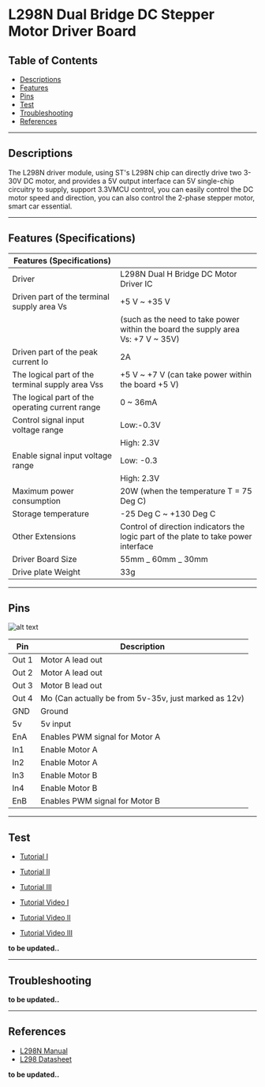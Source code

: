 # L298N Dual Bridge DC Stepper Motor Driver Board

## Table of Contents

-   [Descriptions](#descriptions)
-   [Features](#features)
-   [Pins](#pins)
-   [Test](#test-code)
-   [Troubleshooting](#troubleshooting)
-   [References](#references)

---

## Descriptions

The L298N driver module, using ST's L298N chip can directly drive two 3-30V DC motor, and provides a 5V output interface can 5V single-chip circuitry to supply, support 3.3VMCU control, you can easily control the DC motor speed and direction, you can also control the 2-phase stepper motor, smart car essential.

---

## Features (Specifications)

| Features (Specifications)                        |                                                                                     |
| ------------------------------------------------ | ----------------------------------------------------------------------------------- |
| Driver                                           | L298N Dual H Bridge DC Motor Driver IC                                              |
| Driven part of the terminal supply area Vs       | +5 V ~ +35 V                                                                        |
|                                                  | (such as the need to take power within the board the supply area Vs: +7 V ~ 35V)    |
| Driven part of the peak current Io               | 2A                                                                                  |
| The logical part of the terminal supply area Vss | +5 V ~ +7 V (can take power within the board +5 V)                                  |
| The logical part of the operating current range  | 0 ~ 36mA                                                                            |
| Control signal input voltage range               | Low:-0.3V                                                                           |
|                                                  | High: 2.3V                                                                          |
| Enable signal input voltage range                | Low: -0.3                                                                           |
|                                                  | High: 2.3V                                                                          |
| Maximum power consumption                        | 20W (when the temperature T = 75 Deg C)                                             |
| Storage temperature                              | -25 Deg C ~ +130 Deg C                                                              |
| Other Extensions                                 | Control of direction indicators the logic part of the plate to take power interface |
| Driver Board Size                                | 55mm _ 60mm _ 30mm                                                                  |
| Drive plate Weight                               | 33g                                                                                 |

---

## Pins

![alt text](https://bit.ly/3w9ogE1 'L298N')

| Pin   | Description                                          |
| ----- | ---------------------------------------------------- |
| Out 1 | Motor A lead out                                     |
| Out 2 | Motor A lead out                                     |
| Out 3 | Motor B lead out                                     |
| Out 4 | Mo (Can actually be from 5v-35v, just marked as 12v) |
| GND   | Ground                                               |
| 5v    | 5v input                                             |
| EnA   | Enables PWM signal for Motor A                       |
| In1   | Enable Motor A                                       |
| In2   | Enable Motor A                                       |
| In3   | Enable Motor B                                       |
| In4   | Enable Motor B                                       |
| EnB   | Enables PWM signal for Motor B                       |

---

## Test

-   [Tutorial I](https://bit.ly/39sEFKh)
-   [Tutorial II](https://bit.ly/31s8UMU)
-   [Tutorial III](https://dronebotworkshop.com/dc-motors-l298n-h-bridge/)

-   [Tutorial Video I](https://youtu.be/I7IFsQ4tQU8)
-   [Tutorial Video II](https://youtu.be/dyjo_ggEtVU)
-   [Tutorial Video III](https://youtu.be/Ey4xoG970Go)

**to be updated..**

---

## Troubleshooting

**to be updated..**

---

## References

-   [L298N Manual](https://bit.ly/3flXjHr)
-   [L298 Datasheet](https://bit.ly/3u1pxLJ)

**to be updated..**
